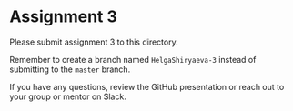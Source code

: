 # Assignment 3

Please submit assignment 3 to this directory.

Remember to create a branch named `HelgaShiryaeva-3` 
instead of submitting to the `master` branch.

If you have any questions, review the GitHub presentation or reach
out to your group or mentor on Slack.
